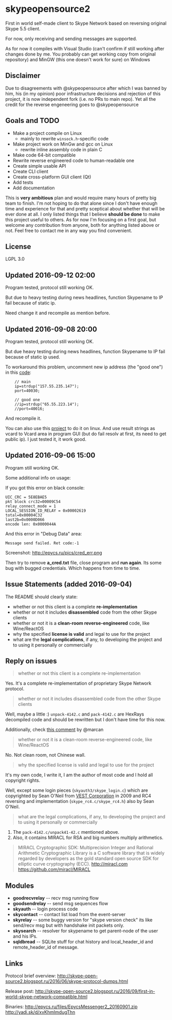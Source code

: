 # skypeopensource2

First in world self-made client to Skype Network based on reversing original Skype 5.5 client.

For now, only receiving and sending messages are supported.

As for now it compiles with Visual Studio (can't confirm if still working after changes done by me. You probably can get working copy from original repository) and MinGW (this one doesn't work for sure) on Windows 

## Disclaimer

Due to disagreements with @skypeopensource after which I was banned by him, his (in my opinion) poor infrastructure decisions and rejection of this project, it is now independent fork (i.e. no PRs to main repo). Yet all the credit for the reverse engeneering goes to @skypeopensource

## Goals and TODO
* Make a project compile on Linux
    + mainly to rewrite `winsock.h`-specific code
* Make project work on MinGw and gcc on Linux 
    + rewrite inline assembly code in plain C
* Make code 64-bit compatible
* Rewrite reverse engineered code to human-readable one
* Create simple usable API
* Create CLI client
* Create cross-platform GUI client (Qt)
* Add tests
* Add documentation


This is **very ambitious** plan and would require many hours of pretty big team to finish. I'm not hoping to do that alone since I don't have enough time and experience for that and pretty sceptical about whether that will be ever done at all. I only listed things that I believe **should be done** to make this project useful to others. As for now I'm focusing on a first goal, but welcome any contribution from anyone, both for anything listed above or not. Feel free to contact me in any way you find convenient.
## License
LGPL 3.0


## Updated 2016-09-12 02:00

Program tested, protocol still working OK.

But due to heavy testing during news headlines, function Skypename to IP fail because of static ip. 

Need change it and recompile as mention before.

## Updated 2016-09-08 20:00

Program tested, protocol still working OK.

But due heavy testing during news headlines, function Skypename to IP fail because of static ip used.

To workaround this problem, uncomment new ip address (the "good one") in this [code](https://github.com/skypeopensource/skypeopensource2/blob/master/skysearch3/skysearch3/skysearch3.c#L327):

```
    // main
    ip=strdup("157.55.235.147");
    port=40030;

    // good one
    //ip=strdup("65.55.223.14");
    //port=40016;
```

And recompile it.

You can also use this [project](https://github.com/skypeopensource/tool_linuxbuild/tree/master/skysearch2_linux) to do it on linux. And use result strings as vcard to Vcard area in program GUI (but do fail resolv at first, its need to get public ip).
I just tested it, it work good.

## Updated 2016-09-06 15:00

Program still working OK.

Some additional info on usage:

If you got this error on black console:

```
UIC_CRC = 5E8EBAE5
pkt block crc32=00009C54
relay_connect_mode = 1
LOCAL_SESSION_ID_RELAY = 0x00002619
total=0x00004C32
last2b=0x0000D066
encode len: 0x0000044A
```

And this error in "Debug Data" area:

```
Message send failed. Ret code:-1
```

Screenshot: http://epycs.ru/pics/cred_err.png

Then try to remove **a_cred.txt** file, close program and **run again**. 
Its some bug with bugged credentials. Which happens from time to time.

## Issue Statements (added 2016-09-04)
The README should clearly state:
* whether or not this client is a complete **re-implementation**
* whether or not it includes **disassembled** code from the other Skype clients
* whether or not it is a **clean-room reverse-engineered** code, like Wine/ReactOS
* why the specified **license is valid** and legal to use for the project
* what are the **legal complications**, if any, to developing the project and to using it personally or commercially

## Reply on issues

> whether or not this client is a complete re-implementation

Yes. It's a complete re-implementation of proprietary Skype Network protocol.

> whether or not it includes disassembled code from the other Skype clients

Well, maybe a little :) ```unpack-4142.c``` and ```pack-4142.c``` are HexRays decompiled code and should be rewritten but I don't have time for this now.

Additionally, check [this comment](https://github.com/skypeopensource/skypeopensource2/issues/2#issuecomment-244626692) by @marcan
> whether or not it is a clean-room reverse-engineered code, like Wine/ReactOS

No. Not clean room, not Chinese wall.

> why the specified license is valid and legal to use for the project

It's my own code, I write it, I am the author of most code and I hold all copyright rights.

Well, except some login pieces (```skyauth3/skype_login.c```) which are copyrighted by Sean O'Neil from [VEST Corporation](https://en.wikipedia.org/wiki/VEST) in 2009 and RC4 reversing and implementation (```skype_rc4.c/skype_rc4.h```) also by Sean O'Neil.

> what are the legal complications, if any, to developing the project and to using it personally or commercially

1. The ```pack-4142.c/unpack41-42.c``` mentioned above. 
2. Also, it contains MIRACL for RSA and big numbers multiply arithmetics. 

> MIRACL Cryptographic SDK: Multiprecision Integer and Rational Arithmetic Cryptographic Library is a C software library that is widely regarded by developers as the gold standard open source SDK for elliptic curve cryptography (ECC). http://miracl.com https://github.com/miracl/MIRACL

## Modules

* **goodrecvrelay** -- recv msg running flow
* **goodsendrelay** -- send msg sequences flow
* **skyauth** -- login process code
* **skycontact** -- contact list load from the event-server
* **skyrelay** -- some buggy version for "skype version check" its like send/recv msg but with handshake init packets only.
* **skysearch** -- resolver for skypename to get parent-node of the user and his IPs.
* **sqldbread** -- SQLite stuff for chat history and local_header_id and remote_header_id of message.

## Links

Protocol brief overview: 
http://skype-open-source2.blogspot.ru/2016/06/skype-protocol-dumps.html

Release post: 
http://skype-open-source2.blogspot.ru/2016/09/first-in-world-skype-network-compatible.html

Binaries:
http://epycs.ru/files/EpycsMessenger2_20160901.zip
http://yadi.sk/d/xvKhmImdugThn